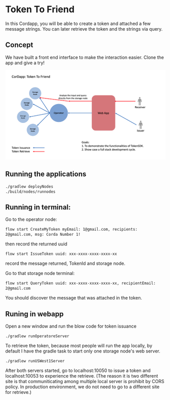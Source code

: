 # Token To Friend
In this Cordapp, you will be able to create a token and attached a few message strings. You can later retrieve the token and the strings via query. 

## Concept
We have built a front end interface to make the interaction easier. Clone the app and give a try! 
<p align="center">
  <img src="./diagram.png" alt="Corda" width="600">
</p>
 
 ## Running the applications 
 ```
 ./gradlew deployNodes
 ./build/nodes/runnodes
 ```
 
 ## Running in terminal: 
 Go to the operator node: 
 ```
 flow start CreateMyToken myEmail: 1@gmail.com, recipients: 2@gmail.com, msg: Corda Number 1! 
 ```
 then record the returned uuid
 ```
 flow start IssueToken uuid: xxx-xxxx-xxxx-xxxx-xx
 ```
 record the message returned, TokenId and storage node.
 
 Go to that storage node terminal: 
 ```
 flow start QueryToken uuid: xxx-xxxx-xxxx-xxxx-xx, recipientEmail: 2@gmail.com
 ```
 
You should discover the message that was attached in the token. 

## Runing in webapp
Open a new window and run the blow code for token issuance
```
./gradlew runOperatoreServer
```
To retrieve the token, because most people will run the app locally, by default I have the gradle task to start only one storage node's web server. 
```
./gradlew runUSWest1Server
```
After both servers started, go to localhost:10050 to issue a token and localhost:10053 to experience the retrieve. (The reason it is two different site is that communiticating among multiple local server is prohibit by CORS policy. In production environment, we do not need to go to a different site for retrieve.)





